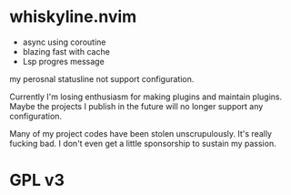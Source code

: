 # whiskyline.nvim

- async using coroutine
- blazing fast with cache
- Lsp progres message

my perosnal statusline not support configuration.

Currently I'm losing enthusiasm for making plugins and maintain plugins. Maybe the projects I publish
in the future will no longer support any configuration.

Many of my project codes have been stolen unscrupulously. It's really fucking bad. I don't even get a
little sponsorship to sustain my passion.

# GPL v3
